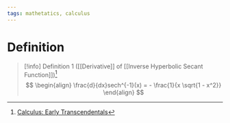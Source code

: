 ```yaml
---
tags: mathetatics, calculus
---
```


# Definition

> [!info] Definition 1 ([[Derivative]] of [[Inverse Hyperbolic Secant Function]])[^1]
> $$
> \begin{align}
> \frac{d}{dx}sech^{-1}(x) = - \frac{1}{x \sqrt{1 - x^2}}
> \end{align}
> $$

[^1]: [Calculus: Early Transcendentals](zotero://open-pdf/library/items/EEFDQ9Y5?page=295)